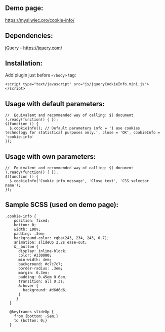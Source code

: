 ## Demo page:
https://mysliwiec.pro/cookie-info/

## Dependencies:
jQuery - https://jquery.com/

## Installation:
Add plugin just before `</body>` tag:

`<script type="text/javascript" src="js/jqueryCookieInfo.mini.js"></script>`

## Usage with default parameters:
```
//  Equivalent and recommended way of calling: $( document ).ready(function() { });
$(function () {
  $.cookieInfo(); // Default parameters info = 'I use cookies technology for statistical purposes only.', close = 'OK', cookieInfo = 'cookie-info'
});
```

## Usage with own parameters:
```
//  Equivalent and recommended way of calling: $( document ).ready(function() { });
$(function () {
  $.cookieInfo('Cookie info message', 'Close text', 'CSS selector name');
});
```

## Sample SCSS (used on demo page):
```
.cookie-info {
    position: fixed;
    bottom: 0;
    width: 100%;
    padding: .3em;
    background-color: rgba(243, 234, 243, 0.7);
    animation: slideUp 2.2s ease-out;
    &__button {
      display: inline-block;
      color: #330000;
      min-width: 4em;
      background: #c7c7c7;
      border-radius: .3em;
      margin: 0.3em;
      padding: 0.45em 0.6em;
      transition: all 0.3s;
      &:hover {
        background: #d6d6d6;
      }
     }
  }

  @keyframes slideUp {
    from {bottom: -5em;} 
    to {bottom: 0;} 
  }
  ```
